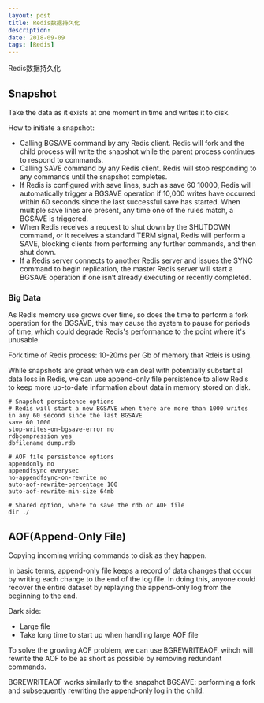 ```yaml
---
layout: post
title: Redis数据持久化
description: 
date: 2018-09-09
tags: [Redis]
---
```


Redis数据持久化

<!-- more -->

## Snapshot

Take the data as it exists at one moment in time and writes it to disk.

How to initiate a snapshot:
- Calling BGSAVE command by any Redis client. Redis will fork and the child process will write the snapshot while the parent process continues to respond to commands.
- Calling SAVE command by any Redis client. Redis will stop responding to any commands until the snapshot completes.
- If Redis is configured with save lines, such as save 60 10000, Redis will automatically trigger a BGSAVE operation if 10,000 writes have occurred within 60 seconds since the last successful save has started. When multiple save lines are present, any time one of the rules match, a BGSAVE is triggered.  
- When Redis receives a request to shut down by the SHUTDOWN command, or it receives a standard TERM signal, Redis will perform a SAVE, blocking clients from performing any further commands, and then shut down.
- If a Redis server connects to another Redis server and issues the SYNC command to begin replication, the master Redis server will start a BGSAVE operation if one isn’t already executing or recently completed.

### Big Data

As Redis memory use grows over time, so does the time to perform a fork operation for the BGSAVE, this may cause the system to pause for periods of time, which could degrade Redis's performance to the point where it's unusable.  

Fork time of Redis process: 10-20ms per Gb of memory that Rdeis is using.

While snapshots are great when we can deal with potentially substantial data loss in Redis, we can use append-only file persistence to allow Redis to keep more up-to-date information about data in memory stored on disk.

```
# Snapshot persistence options
# Redis will start a new BGSAVE when there are more than 1000 writes in any 60 second since the last BGSAVE
save 60 1000
stop-writes-on-bgsave-error no
rdbcompression yes
dbfilename dump.rdb

# AOF file persistence options
appendonly no
appendfsync everysec
no-appendfsync-on-rewrite no
auto-aof-rewrite-percentage 100
auto-aof-rewrite-min-size 64mb

# Shared option, where to save the rdb or AOF file
dir ./
```

## AOF(Append-Only File)

Copying incoming writing commands to disk as they happen.

In basic terms, append-only file keeps a record of data changes that occur by writing each change to the end of the log file. In doing this, anyone could recover the entire dataset by replaying the append-only log from the beginning to the end.

Dark side:
- Large file
- Take long time to start up when handling large AOF file

To solve the growing AOF problem, we can use BGREWRITEAOF, wihch will rewrite the AOF to be as short as possible by removing redundant commands.

BGREWRITEAOF works similarly to the snapshot BGSAVE: performing a fork and subsequently rewriting the append-only log in the child.
